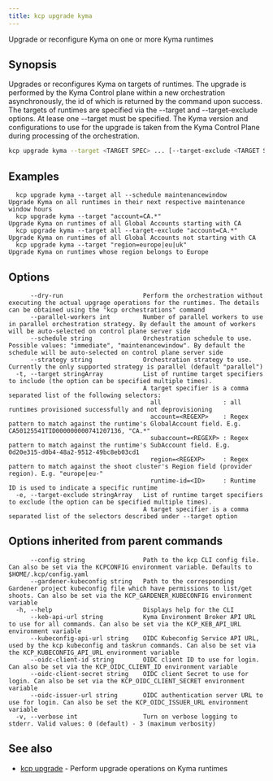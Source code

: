 ```yaml
---
title: kcp upgrade kyma
---
```

Upgrade or reconfigure Kyma on one or more Kyma runtimes

## Synopsis

Upgrades or reconfigures Kyma on targets of runtimes.
The upgrade is performed by the Kyma Control plane within a new orchestration asynchronously, the id of which is returned by the command upon success.
The targets of runtimes are specified via the --target and --target-exclude options. At lease one --target must be specified.
The Kyma version and configurations to use for the upgrade is taken from the Kyma Control Plane during processing of the orchestration.

```bash
kcp upgrade kyma --target <TARGET SPEC> ... [--target-exclude <TARGET SPEC> ...] [flags]
```

## Examples

```
  kcp upgrade kyma --target all --schedule maintenancewindow     Upgrade Kyma on all runtimes in their next respective maintenance window hours
  kcp upgrade kyma --target "account=CA.*"                       Upgrade Kyma on runtimes of all Global Accounts starting with CA
  kcp upgrade kyma --target all --target-exclude "account=CA.*"  Upgrade Kyma on runtimes of all Global Accounts not starting with CA
  kcp upgrade kyma --target "region=europe|eu|uk"                Upgrade Kyma on runtimes whose region belongs to Europe
```

## Options

```
      --dry-run                      Perform the orchestration without executing the actual upgrage operations for the runtimes. The details can be obtained using the "kcp orchestrations" command
      --parallel-workers int         Number of parallel workers to use in parallel orchestration strategy. By default the amount of workers will be auto-selected on control plane server side
      --schedule string              Orchestration schedule to use. Possible values: "immediate", "maintenancewindow". By default the schedule will be auto-selected on control plane server side
      --strategy string              Orchestration strategy to use. Currently the only supported strategy is parallel (default "parallel")
  -t, --target stringArray           List of runtime target specifiers to include (the option can be specified multiple times).
                                     A target specifier is a comma separated list of the following selectors:
                                       all                 : all runtimes provisioned successfully and not deprovisioning
                                       account=<REGEXP>    : Regex pattern to match against the runtime's GlobalAccount field. E.g. CA50125541TID000000000741207136, "CA.*"
                                       subaccount=<REGEXP> : Regex pattern to match against the runtime's SubAccount field. E.g. 0d20e315-d0b4-48a2-9512-49bc8eb03cd1
                                       region=<REGEXP>     : Regex pattern to match against the shoot cluster's Region field (provider region). E.g. "europe|eu-"
                                       runtime-id=<ID>     : Runtime ID is used to indicate a specific runtime
  -e, --target-exclude stringArray   List of runtime target specifiers to exclude (the option can be specified multiple times).
                                     A target specifier is a comma separated list of the selectors described under --target option
```

## Options inherited from parent commands

```
      --config string                Path to the kcp CLI config file. Can also be set via the KCPCONFIG environment variable. Defaults to $HOME/.kcp/config.yaml
      --gardener-kubeconfig string   Path to the corresponding Gardener project kubeconfig file which have permissions to list/get shoots. Can also be set via the KCP_GARDENER_KUBECONFIG environment variable
  -h, --help                         Displays help for the CLI
      --keb-api-url string           Kyma Environment Broker API URL to use for all commands. Can also be set via the KCP_KEB_API_URL environment variable
      --kubeconfig-api-url string    OIDC Kubeconfig Service API URL, used by the kcp kubeconfig and taskrun commands. Can also be set via the KCP_KUBECONFIG_API_URL environment variable
      --oidc-client-id string        OIDC client ID to use for login. Can also be set via the KCP_OIDC_CLIENT_ID environment variable
      --oidc-client-secret string    OIDC client Secret to use for login. Can also be set via the KCP_OIDC_CLIENT_SECRET environment variable
      --oidc-issuer-url string       OIDC authentication server URL to use for login. Can also be set the KCP_OIDC_ISSUER_URL environment variable
  -v, --verbose int                  Turn on verbose logging to stderr. Valid values: 0 (default) - 3 (maximum verbosity)
```

## See also

* [kcp upgrade](kcp_upgrade.md)	 - Perform upgrade operations on Kyma runtimes

